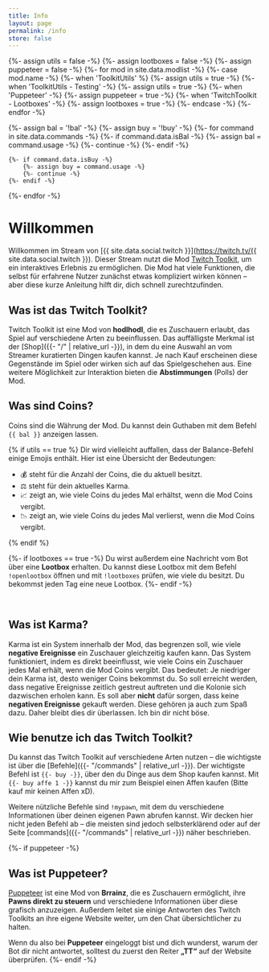 ```yaml
---
title: Info
layout: page
permalink: /info
store: false
---
```


{%- assign utils = false -%}
{%- assign lootboxes = false -%}
{%- assign puppeteer = false -%}
{%- for mod in site.data.modlist -%}
    {%- case mod.name -%}
        {%- when 'ToolkitUtils' %}
            {%- assign utils = true -%}
        {%- when 'ToolkitUtils - Testing' -%}
            {%- assign utils = true -%}
        {%- when 'Puppeteer' -%}
            {%- assign puppeteer = true -%}
        {%- when 'TwitchToolkit - Lootboxes' -%}
            {%- assign lootboxes = true -%}
    {%- endcase -%}
{%- endfor -%}


{%- assign bal = '!bal' -%}
{%- assign buy = '!buy' -%}
{%- for command in site.data.commands -%}
    {%- if command.data.isBal -%}
        {%- assign bal = command.usage -%}
        {%- continue -%}
    {%- endif -%}

    {%- if command.data.isBuy -%}
        {%- assign buy = command.usage -%}
        {%- continue -%}
    {%- endif -%}
{%- endfor -%}

# Willkommen

Willkommen im Stream von [{{ site.data.social.twitch }}](https://twitch.tv/{{ site.data.social.twitch }}).
Dieser Stream nutzt die Mod
[Twitch Toolkit](https://steamcommunity.com/sharedfiles/filedetails/?id=1718525787), um ein interaktives Erlebnis zu ermöglichen.
Die Mod hat viele Funktionen, die selbst für erfahrene Nutzer zunächst etwas kompliziert wirken können – aber diese kurze Anleitung hilft dir, dich schnell zurechtzufinden.

## Was ist das Twitch Toolkit?

Twitch Toolkit ist eine Mod von **hodlhodl**, die es Zuschauern erlaubt, das Spiel auf verschiedene Arten zu beeinflussen.
Das auffälligste Merkmal ist der [Shop]({{- "/" | relative_url -}}), in dem du eine Auswahl an vom Streamer kuratierten Dingen kaufen kannst.
Je nach Kauf erscheinen diese Gegenstände im Spiel oder wirken sich auf das Spielgeschehen aus.
Eine weitere Möglichkeit zur Interaktion bieten die **Abstimmungen** (Polls) der Mod.

## Was sind Coins?

Coins sind die Währung der Mod.
Du kannst dein Guthaben mit dem Befehl `{{ bal }}` anzeigen lassen.

{% if utils == true %}
Dir wird vielleicht auffallen, dass der Balance-Befehl einige Emojis enthält.
Hier ist eine Übersicht der Bedeutungen:

* 💰 steht für die Anzahl der Coins, die du aktuell besitzt.
* ⚖ steht für dein aktuelles Karma.
* 📈 zeigt an, wie viele Coins du jedes Mal erhältst, wenn die Mod Coins vergibt.
* 📉 zeigt an, wie viele Coins du jedes Mal verlierst, wenn die Mod Coins vergibt.

{% endif %}

{%- if lootboxes == true -%}
Du wirst außerdem eine Nachricht vom Bot über eine **Lootbox** erhalten.
Du kannst diese Lootbox mit dem Befehl `!openlootbox` öffnen und mit `!lootboxes` prüfen, wie viele du besitzt.
Du bekommst jeden Tag eine neue Lootbox.
{%- endif -%}

<br/>

## Was ist Karma?

Karma ist ein System innerhalb der Mod, das begrenzen soll, wie viele **negative Ereignisse** ein Zuschauer gleichzeitig kaufen kann.
Das System funktioniert, indem es direkt beeinflusst, wie viele Coins ein Zuschauer jedes Mal erhält, wenn die Mod Coins vergibt.
Das bedeutet: Je niedriger dein Karma ist, desto weniger Coins bekommst du.
So soll erreicht werden, dass negative Ereignisse zeitlich gestreut auftreten und die Kolonie sich dazwischen erholen kann.
Es soll aber **nicht** dafür sorgen, dass keine **negativen Ereignisse** gekauft werden. Diese gehören ja auch zum Spaß dazu.
Daher bleibt dies dir überlassen. Ich bin dir nicht böse.

## Wie benutze ich das Twitch Toolkit?

Du kannst das Twitch Toolkit auf verschiedene Arten nutzen – die wichtigste ist über die
[Befehle]({{- "/commands" | relative_url -}}).
Der wichtigste Befehl ist `{{- buy -}}`, über den du Dinge aus dem Shop kaufen kannst.
Mit `{{- buy affe 1 -}}` kannst du mir zum Beispiel einen Affen kaufen (Bitte kauf mir keinen Affen xD). 

Weitere nützliche Befehle sind `!mypawn`, mit dem du verschiedene Informationen über deinen eigenen Pawn abrufen kannst.
Wir decken hier nicht jeden Befehl ab – die meisten sind jedoch selbsterklärend oder auf der Seite
[commands]({{- "/commands" | relative_url -}}) näher beschrieben.

{%- if puppeteer -%} <br/>

## Was ist Puppeteer?

[Puppeteer](https://steamcommunity.com/sharedfiles/filedetails/?id=2057192142) ist eine Mod von **Brrainz**,
die es Zuschauern ermöglicht, ihre **Pawns direkt zu steuern** und verschiedene Informationen über diese grafisch anzuzeigen.
Außerdem leitet sie einige Antworten des Twitch Toolkits an ihre eigene Website weiter, um den Chat übersichtlicher zu halten.

Wenn du also bei **Puppeteer** eingeloggt bist und dich wunderst, warum der Bot dir nicht antwortet,
solltest du zuerst den Reiter **„TT“** auf der Website überprüfen.
{%- endif -%}
